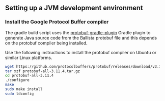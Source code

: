 ## Setting up a JVM development environment

### Install the Google Protocol Buffer compiler

The gradle build script uses the [protobuf-gradle-plugin](https://github.com/google/protobuf-gradle-plugin) Gradle plugin to generate Java source code from the Ballista protobuf file and this depends on the protobuf compiler being installed.

Use the following instructions to install the protobuf compiler on Ubuntu or similar Linux platforms.

```bash
wget https://github.com/protocolbuffers/protobuf/releases/download/v3.11.4/protobuf-all-3.11.4.tar.gz
tar xzf protobuf-all-3.11.4.tar.gz
cd protobuf-all-3.11.4
./configure
make
sudo make install
sudo ldconfig
```